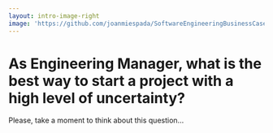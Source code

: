 ```yaml
---
layout: intro-image-right
image: 'https://github.com/joanmiespada/SoftwareEngineeringBusinessCaseStudies/blob/main/cases/travelagency/img/manager1.jpg?raw=true'
---
```


# As Engineering Manager, what is the best way to start a project with a high level of uncertainty?

Please, take a moment to think about this question...
